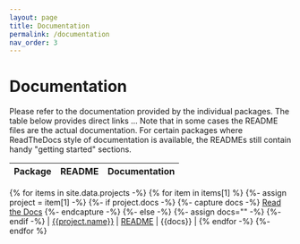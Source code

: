 ```yaml
---
layout: page
title: Documentation
permalink: /documentation
nav_order: 3
---
```


Documentation
=============

Please refer to the documentation provided by the individual packages.
The table below provides direct links \... Note that in
some cases the README files are the actual documentation. For certain
packages where ReadTheDocs style of documentation is available, the
READMEs still contain handy \"getting started\" sections.


| Package | README | Documentation |
|---------|--------|---------------|
{% for items in site.data.projects -%}
{% for item in items[1] %}
{%- assign project = item[1] -%}
{%- if project.docs  -%}
{%- capture docs -%} [Read the Docs]({{project.docs}}) {%- endcapture -%}
{%- else -%}
{%- assign docs="" -%}
{%- endif -%}
| [{{project.name}}]({{project.url}}) | [README]({{project.readme}}) | {{docs}} |
{% endfor -%}
{%- endfor %}
